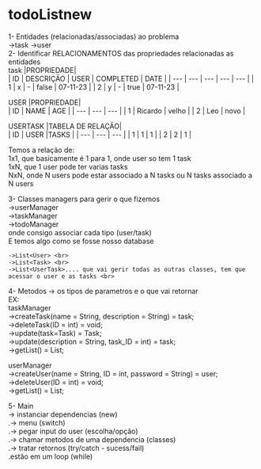 # todoListnew
1- Entidades (relacionadas/associadas) ao problema <br>
->task ->user <br>
2- Identificar RELACIONAMENTOS das propriedades relacionadas as entidades <br>
task |PROPRIEDADE| <br>
| ID | DESCRIÇÃO | USER | COMPLETED | DATE |
| --- | --- | --- | --- | --- |
| 1 | x | - | false | 07-11-23 |
| 2 | y | - | true | 07-11-23 |

USER |PROPRIEDADE| <br>
| ID | NAME | AGE |
| --- | --- | --- |
| 1 | Ricardo | velho |
| 2 | Leo | novo |


USERTASK |TABELA DE RELAÇÃO| <br>
| ID | USER |TASKS |
| --- | --- | --- |
| 1 | 1 | 1 |
| 2 | 2 | 1 |


Temos a relação de: <br>
1x1, que basicamente é 1 para 1, onde user so tem 1 task <br>
1xN, que 1 user pode ter varias tasks <br>
NxN, onde N users pode estar associado a N tasks ou N tasks associado a N users <br>

3- Classes managers para gerir o que fizemos <br>
->userManager <br>
->taskManager <br>
->todoManager <br>
onde consigo associar cada tipo (user/task) <br>
E temos algo como se fosse nosso database <br>
```
->List<User> <br>
->List<Task> <br>
->List<UserTask>.... que vai gerir todas as outras classes, tem que acessar o user e as tasks <br>
```
4- Metodos -> os tipos de parametros e o que vai retornar <br>
EX: <br>
taskManager <br>
->createTask(name = String, description = String) = task; <br>
->deleteTask(ID = int) = void; <br>
->update(task=Task) = Task; <br>
->update(description = String, task_ID = int) = task; <br>
->getList() = List<task>; <br>


userManager <br>
->createUser(name = String, ID = int, password = String) = user; <br>
->deleteUser(ID = int) = void; <br>
->getList() = List<User>; <br>


5- Main <br>
-> instanciar dependencias (new) <br>
.-> menu (switch) <br>
.-> pegar input do user (escolha/opção) <br>
.-> chamar metodos de uma dependencia (classes) <br>
.-> tratar retornos (try/catch - sucess/fail) <br>
.estão em um loop (while) <br>
